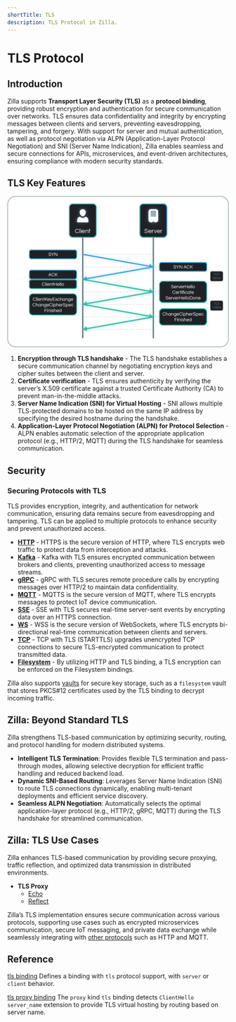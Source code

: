 ```yaml
---
shortTitle: TLS
description: TLS Protocol in Zilla.
---
```


# TLS Protocol

## Introduction

Zilla supports **Transport Layer Security (TLS)** as a **protocol binding**, providing robust encryption and authentication for secure communication over networks. TLS ensures data confidentiality and integrity by encrypting messages between clients and servers, preventing eavesdropping, tampering, and forgery. With support for server and mutual authentication, as well as protocol negotiation via ALPN (Application-Layer Protocol Negotiation) and SNI (Server Name Indication), Zilla enables seamless and secure connections for APIs, microservices, and event-driven architectures, ensuring compliance with modern security standards.

## TLS Key Features

![TLS Handshake](./images/tls-initiation.png)

1. **Encryption through TLS handshake** - The TLS handshake establishes a secure communication channel by negotiating encryption keys and cipher suites between the client and server.
2. **Certificate verification** - TLS ensures authenticity by verifying the server’s X.509 certificate against a trusted Certificate Authority (CA) to prevent man-in-the-middle attacks.
3. **Server Name Indication (SNI) for Virtual Hosting** - SNI allows multiple TLS-protected domains to be hosted on the same IP address by specifying the desired hostname during the handshake.
4. **Application-Layer Protocol Negotiation (ALPN) for Protocol Selection** - ALPN enables automatic selection of the appropriate application protocol (e.g., HTTP/2, MQTT) during the TLS handshake for seamless communication.

## Security

### Securing Protocols with TLS

TLS provides encryption, integrity, and authentication for network communication, ensuring data remains secure from eavesdropping and tampering. TLS can be applied to multiple protocols to enhance security and prevent unauthorized access.

- **[HTTP](./http.md#securing-http-with-https)** - HTTPS is the secure version of HTTP, where TLS encrypts web traffic to protect data from interception and attacks.
- **[Kafka](./kafka.md#encryption-with-ssltls)** - Kafka with TLS ensures encrypted communication between brokers and clients, preventing unauthorized access to message streams.
- **[gRPC](./grpc.md#securing-grpc-with-tls)** - gRPC with TLS secures remote procedure calls by encrypting messages over HTTP/2 to maintain data confidentiality.
- **[MQTT](./mqtt.md#securing-mqtt-with-tls)** - MQTTS is the secure version of MQTT, where TLS encrypts messages to protect IoT device communication.
- **[SSE](/)** - SSE with TLS secures real-time server-sent events by encrypting data over an HTTPS connection.
- **[WS](./ws.md#securing-ws-with-tls)** - WSS is the secure version of WebSockets, where TLS encrypts bi-directional real-time communication between clients and servers.
- **[TCP](./tcp.md#securing-tcp-with-tls)** - TCP with TLS (STARTTLS) upgrades unencrypted TCP connections to secure TLS-encrypted communication to protect transmitted data.
- **[Filesystem](./filesystem.md#https)** - By utilizing HTTP and TLS binding, a TLS encryption can be enforced on the Filesystem bindings.

Zilla also supports [vaults](../security/vault.md#vault) for secure key storage, such as a `filesystem` vault that stores PKCS#12 certificates used by the TLS binding to decrypt incoming traffic.

## Zilla: Beyond Standard TLS

Zilla strengthens TLS-based communication by optimizing security, routing, and protocol handling for modern distributed systems.

- **Intelligent TLS Termination**: Provides flexible TLS termination and pass-through modes, allowing selective decryption for efficient traffic handling and reduced backend load.
- **Dynamic SNI-Based Routing**: Leverages Server Name Indication (SNI) to route TLS connections dynamically, enabling multi-tenant deployments and efficient service discovery.
- **Seamless ALPN Negotiation**: Automatically selects the optimal application-layer protocol (e.g., HTTP/2, gRPC, MQTT) during the TLS handshake for streamlined communication.

## Zilla: TLS Use Cases

Zilla enhances TLS-based communication by providing secure proxying, traffic reflection, and optimized data transmission in distributed environments.

- **TLS Proxy**
    - [Echo](https://github.com/aklivity/zilla-examples/tree/main/tls.echo)
    - [Reflect](https://github.com/aklivity/zilla-examples/tree/main/tls.reflect)

Zilla’s TLS implementation ensures secure communication across various protocols, supporting use cases such as encrypted microservices communication, secure IoT messaging, and private data exchange while seamlessly integrating with [other protocols](#securing-protocols-with-tls) such as HTTP and MQTT.

## Reference

[tls binding](../../reference/config/bindings/tls/README.md) Defines a binding with `tls` protocol support, with `server` or `client` behavior.

[tls proxy binding](../../reference/config/bindings/tls/proxy.md) The `proxy` kind `tls` binding detects `ClientHello` `server_name` extension to provide TLS virtual hosting by routing based on server name.